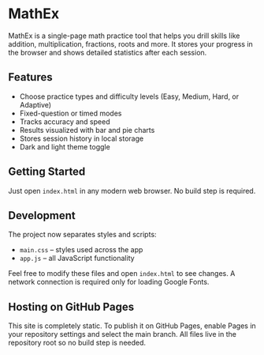 # MathEx

MathEx is a single-page math practice tool that helps you drill skills like addition, multiplication, fractions, roots and more. It stores your progress in the browser and shows detailed statistics after each session.

## Features
- Choose practice types and difficulty levels (Easy, Medium, Hard, or Adaptive)
- Fixed-question or timed modes
- Tracks accuracy and speed
- Results visualized with bar and pie charts
- Stores session history in local storage
- Dark and light theme toggle

## Getting Started
Just open `index.html` in any modern web browser. No build step is required.

## Development
The project now separates styles and scripts:

- `main.css` – styles used across the app
- `app.js` – all JavaScript functionality

Feel free to modify these files and open `index.html` to see changes. A network connection is required only for loading Google Fonts.

## Hosting on GitHub Pages
This site is completely static. To publish it on GitHub Pages, enable Pages in your repository settings and select the main branch.
All files live in the repository root so no build step is needed.
